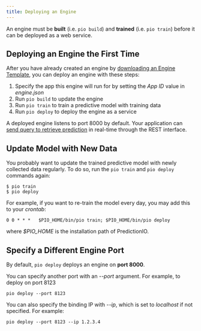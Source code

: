 ```yaml
---
title: Deploying an Engine
---
```


An engine must be **built** (i.e. `pio build`) and **trained** (i.e. `pio train`)  before it can be deployed as a web service.

## Deploying an Engine the First Time

After you have already created an engine by [downloading an Engine Template](/start/download/),  you can deploy an engine with these steps:

1. Specify the app this engine will run for by setting the *App ID* value in *engine.json*
2. Run `pio build` to update the engine
2. Run `pio train` to train a predictive model with training data
3. Run `pio deploy` to deploy the engine as a service

A deployed engine listens to port 8000 by default. Your application can [send query to retrieve prediction](/appintegration/) in real-time through the REST interface.

## Update Model with New Data

You probably want to update the trained predictive model with newly collected data regularly.
To do so, run the `pio train` and `pio deploy` commands again:

```
$ pio train
$ pio deploy
```

For example, if you want to re-train the model every day, you may add this to your *crontab*:

```
0 0 * * *   $PIO_HOME/bin/pio train; $PIO_HOME/bin/pio deploy
```
where *$PIO_HOME* is the installation path of PredictionIO.


## Specify a Different Engine Port

By default, `pio deploy` deploys an engine on **port 8000**.

You can specify another port with an *--port* argument. For example, to deploy on port 8123

```
pio deploy --port 8123
```

You can also specify the binding IP with *--ip*, which is set to *localhost* if not specified. For example:

```
pio deploy --port 8123 --ip 1.2.3.4
```


